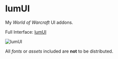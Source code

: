 # lumUI

My _World of Warcraft_ UI addons.

Full Interface: [lumUI](http://www.wowinterface.com/downloads/info18616-lumUI.html)

![lumUI](https://i.imgur.com/b7PG5va.jpg)

All _fonts_ or _assets_ included are __not__ to be distributed.

